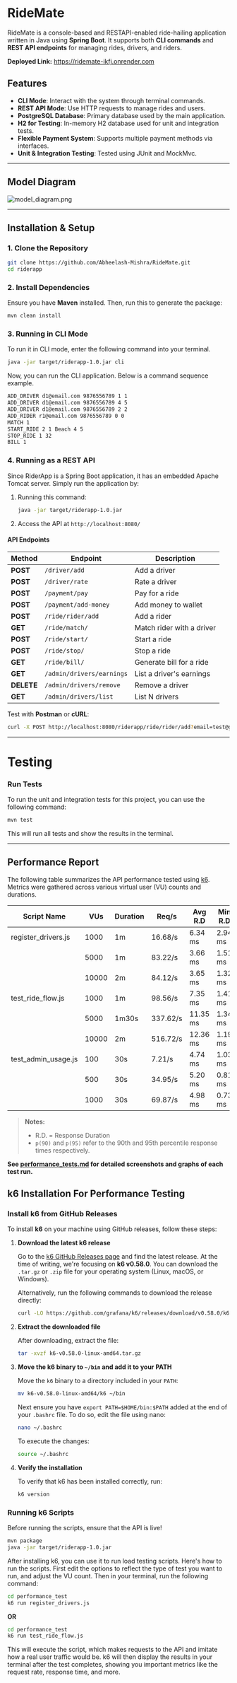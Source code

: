 # RideMate

RideMate is a console-based and RESTAPI-enabled ride-hailing application written in Java using **Spring Boot**. It supports both **CLI commands** and **REST API endpoints** for managing rides, drivers, and riders.

**Deployed Link:** https://ridemate-ikfj.onrender.com

## Features
- **CLI Mode**: Interact with the system through terminal commands.
- **REST API Mode**: Use HTTP requests to manage rides and users.
- **PostgreSQL Database**: Primary database used by the main application.
- **H2 for Testing**: In-memory H2 database used for unit and integration tests.
- **Flexible Payment System**: Supports multiple payment methods via interfaces.
- **Unit & Integration Testing**: Tested using JUnit and MockMvc.

---

## Model Diagram
![model_diagram.png](model_diagram.png)

---
## Installation & Setup
### **1. Clone the Repository**
```sh
git clone https://github.com/Abheelash-Mishra/RideMate.git
cd riderapp
```

### **2. Install Dependencies**
Ensure you have **Maven** installed. Then, run this to generate the package:
```sh
mvn clean install
```

### **3. Running in CLI Mode**
To run it in CLI mode, enter the following command into your terminal.
```sh
java -jar target/riderapp-1.0.jar cli
```

Now, you can run the CLI application. Below is a command sequence example.
```sh
ADD_DRIVER d1@email.com 9876556789 1 1
ADD_DRIVER d1@email.com 9876556789 4 5
ADD_DRIVER d1@email.com 9876556789 2 2
ADD_RIDER r1@email.com 9876556789 0 0
MATCH 1
START_RIDE 2 1 Beach 4 5
STOP_RIDE 1 32
BILL 1
```

### **4. Running as a REST API**
Since RiderApp is a Spring Boot application, it has an embedded Apache Tomcat server. Simply run the application by:
1. Running this command:
   ```sh
   java -jar target/riderapp-1.0.jar
   ```
         
2. Access the API at `http://localhost:8080/`


#### **API Endpoints**
| Method     | Endpoint                  | Description               |
|------------|---------------------------|---------------------------|
| **POST**   | `/driver/add`             | Add a driver              |
| **POST**   | `/driver/rate`            | Rate a driver             |
| **POST**   | `/payment/pay`            | Pay for a ride            |
| **POST**   | `/payment/add-money`      | Add money to wallet       |
| **POST**   | `/ride/rider/add`         | Add a rider               |
| **GET**    | `/ride/match/`            | Match rider with a driver |
| **POST**   | `/ride/start/`            | Start a ride              |
| **POST**   | `/ride/stop/`             | Stop a ride               |
| **GET**    | `/ride/bill/`             | Generate bill for a ride  |
| **GET**    | `/admin/drivers/earnings` | List a driver's earnings  |
| **DELETE** | `/admin/drivers/remove`   | Remove a driver           |
| **GET**    | `/admin/drivers/list`     | List N drivers            |

Test with **Postman** or **cURL**:
```sh
curl -X POST http://localhost:8080/riderapp/ride/rider/add?email=test@gmail.com&phoneNumber=9876556789&x=0&y=0
```

---


# Testing

### **Run Tests**

To run the unit and integration tests for this project, you can use the following command:

```sh
mvn test
```

This will run all tests and show the results in the terminal.

---

## Performance Report

The following table summarizes the API performance tested using [k6](https://k6.io). Metrics were gathered across various virtual user (VU) counts and durations.

| Script Name         | VUs   | Duration | Req/s    | Avg R.D  | Min R.D | Max R.D   | p(90) R.D | p(95) R.D | p(90) N.L | p(95) N.L | Success Rate |
|---------------------|-------|----------|----------|----------|---------|-----------|-----------|-----------|-----------|-----------|--------------|
| register_drivers.js | 1000  | 1m       | 16.68/s  | 6.34 ms  | 2.94 ms | 206.65 ms | 9.85 ms   | 10.46 ms  | 9 ms      | 9 ms      | 100%         |
|                     | 5000  | 1m       | 83.22/s  | 3.66 ms  | 1.51 ms | 159.90 ms | 3.77 ms   | 6.67 ms   | 3 ms      | 6 ms      | 100%         |
|                     | 10000 | 2m       | 84.12/s  | 3.65 ms  | 1.32 ms | 214.88 ms | 2.73 ms   | 3.84 ms   | 2 ms      | 3 ms      | 100%         |
| test_ride_flow.js   | 1000  | 1m       | 98.56/s  | 7.35 ms  | 1.41 ms | 33.40 ms  | 11.89 ms  | 13.44 ms  | 11 ms     | 13 ms     | 100%         |
|                     | 5000  | 1m30s    | 337.62/s | 11.35 ms | 1.34 ms | 156.17 ms | 19.25 ms  | 25.56 ms  | 19 ms     | 25 ms     | 100%         |
|                     | 10000 | 2m       | 516.72/s | 12.36 ms | 1.19 ms | 233.87 ms | 21.99 ms  | 33.68 ms  | 21 ms     | 33 ms     | 100%         |
| test_admin_usage.js | 100   | 30s      | 7.21/s   | 4.74 ms  | 1.03 ms | 141.30 ms | 4.91 ms   | 12.06 ms  | 4 ms      | 11 ms     | 100%         |
|                     | 500   | 30s      | 34.95/s  | 5.20 ms  | 0.81 ms | 133.23 ms | 5.99 ms   | 11.30 ms  | 5 ms      | 10 ms     | 100%         |
|                     | 1000  | 30s      | 69.87/s  | 4.98 ms  | 0.73 ms | 173.86 ms | 5.20 ms   | 10.75 ms  | 11 ms     | 13 ms     | 100%         |

> **Notes:**
> - R.D. = Response Duration
> - `p(90)` and `p(95)` refer to the 90th and 95th percentile response times respectively.

**See [performance_tests.md](/performance_test/performance_tests.md) for detailed screenshots and graphs of each test run.**

## k6 Installation For Performance Testing

### **Install k6 from GitHub Releases**

To install **k6** on your machine using GitHub releases, follow these steps:

1. **Download the latest k6 release**

   Go to the [k6 GitHub Releases page](https://github.com/grafana/k6/releases) and find the latest release. At the time of writing, we're focusing on **k6 v0.58.0**. You can download the `.tar.gz` or `.zip` file for your operating system (Linux, macOS, or Windows).

   Alternatively, run the following commands to download the release directly:

   ```sh
   curl -LO https://github.com/grafana/k6/releases/download/v0.58.0/k6-v0.58.0-linux-amd64.tar.gz
   ```

2. **Extract the downloaded file**

   After downloading, extract the file:

   ```sh
   tar -xvzf k6-v0.58.0-linux-amd64.tar.gz
   ```

3. **Move the k6 binary to `~/bin` and add it to your PATH**

   Move the `k6` binary to a directory included in your `PATH`:

   ```sh
   mv k6-v0.58.0-linux-amd64/k6 ~/bin
   ```
   
   Next ensure you have `export PATH=$HOME/bin:$PATH` added at the end of your `.bashrc` file. To do so, edit the file using nano:
   
   ```sh
   nano ~/.bashrc
   ```
   
   To execute the changes:

   ```sh
   source ~/.bashrc
   ```

4. **Verify the installation**

   To verify that k6 has been installed correctly, run:

   ```sh
   k6 version
   ```

### **Running k6 Scripts**

Before running the scripts, ensure that the API is live!

```sh
mvn package
java -jar target/riderapp-1.0.jar
```

After installing k6, you can use it to run load testing scripts. Here's how to run the scripts. First edit the options to reflect the type of test you want to run, and adjust the VU count. Then in your terminal, run the following command:

```sh
cd performance_test
k6 run register_drivers.js
```

**OR**

```sh
cd performance_test
k6 run test_ride_flow.js
```

This will execute the script, which makes requests to the API and imitate how a real user traffic would be. k6 will then display the results in your terminal after the test completes, showing you important metrics like the request rate, response time, and more.